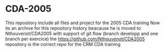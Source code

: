# CDA-2005

This repository include all files and project for the 2005 CDA training
Now its an archive for this repository history beacause he is moved to Nthouvenot/CDA2005 with support of git flow (branch developp and one branch per exercice)
the https://github.com/Nthouvenot/CDA2005 repository is the correct repo for the CRM CDA training
